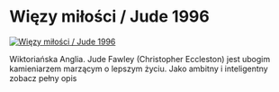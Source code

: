 Więzy miłości / Jude 1996 
=============
[![Więzy miłości / Jude 1996 ](http://vidos.pl/images/player.gif)](http://vidos.pl/wiezy-milosci-jude-1996)

 Wiktoriańska Anglia. Jude Fawley (Christopher Eccleston) jest ubogim kamieniarzem marzącym o lepszym życiu. Jako ambitny i inteligentny zobacz pełny opis

